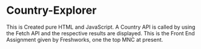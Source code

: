 # Country-Explorer
This is Created pure HTML and JavaScript.
A Country API is called by using the Fetch API and the respective results are displayed.
This is the Front End Assignment given by Freshworks, one the top MNC at present.
